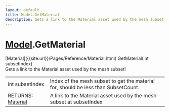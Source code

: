 ```yaml
---
layout: default
title: Model.GetMaterial
description: Gets a link to the Material asset used by the mesh subset!
---
```

# [Model]({{site.url}}/Pages/Reference/Model.html).GetMaterial
<div class='signature' markdown='1'>
[Material]({{site.url}}/Pages/Reference/Material.html) GetMaterial(int subsetIndex)
</div>
Gets a link to the Material asset used by the mesh subset!

|  |  |
|--|--|
|int subsetIndex|Index of the mesh subset to get the material for, should be less than SubsetCount.|
|RETURNS: [Material]({{site.url}}/Pages/Reference/Material.html)|A link to the Material asset used by the mesh subset at subsetIndex|



